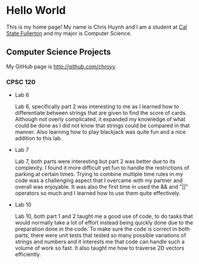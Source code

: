 # Hello World

This is my home page! My name is Chris Huynh and I am a student at [Cal State Fullerton](http://www.fullerton.edu/) and my major is Computer Science.

## Computer Science Projects

My GitHub page is http://github.com/chroyy.

### CPSC 120

* Lab 6

    Lab 6, specifically part 2 was interesting to me as I learned how to    differentiate between strings that are given to find the score of cards. Although not overly complicated, it expanded my knowledge of what could be done as I did not know that strings could be compared in that manner. Also learning how to play blackjack was quite fun and a nice addition to this lab.

* Lab 7

    Lab 7, both parts were interesting but part 2 was better due to its complexity. I found it more difficult yet fun to handle the restrictions of parking at certain times. Trying to combine multiple time rules in my code was a challenging aspect that I overcame with my partner and overall was enjoyable. It was also the first time in used the && and "||" operators so much and I learned how to use them quite effectively.

* Lab 10

    Lab 10, both part 1 and 2 taught me a good use of code, to do tasks that would normally take a lot of effort instead being quickly done due to the preparation done in the code. To make sure the code is correct in both parts, there were unit tests that tested so many possible variations of strings and numbers and it interests me that code can handle such a volume of work so fast. It also taught me how to traverse 2D vectors efficiently.